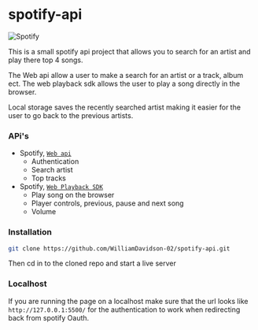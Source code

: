 # spotify-api

<img src="https://i.giphy.com/media/lvOnlEYunAwOkHjgmU/giphy.webp" alt="Spotify"/>

This is a small spotify api project that allows you to search for an artist and play there top 4 songs.

The Web api allow a user to make a search for an artist or a track, album ect. The web playback sdk allows the user to play a song directly in the browser.

Local storage saves the recently searched artist making it easier for the user to go back to the previous artists.

### APi's

- Spotify, [`Web api`](https://developer.spotify.com/documentation/web-api)
  - Authentication
  - Search artist
  - Top tracks
- Spotify, [`Web Playback SDK`](https://developer.spotify.com/documentation/web-playback-sdk)
  - Play song on the browser
  - Player controls, previous, pause and next song
  - Volume

### Installation

```bash
git clone https://github.com/WilliamDavidson-02/spotify-api.git
```

Then cd in to the cloned repo and start a live server

### Localhost

If you are running the page on a localhost make sure that the url looks like `http://127.0.0.1:5500/` for the authentication to work when redirecting back from spotify Oauth.
